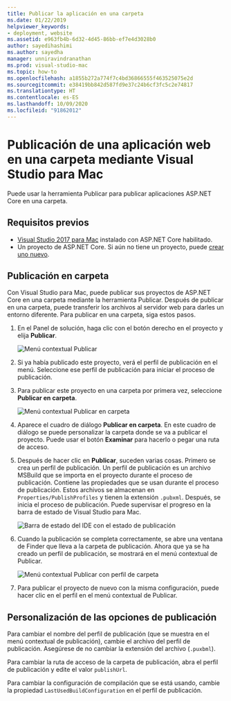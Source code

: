 ```yaml
---
title: Publicar la aplicación en una carpeta
ms.date: 01/22/2019
helpviewer_keywords:
- deployment, website
ms.assetid: e963fb4b-6d32-4d45-86bb-ef7e4d3028b0
author: sayedihashimi
ms.author: sayedha
manager: unniravindranathan
ms.prod: visual-studio-mac
ms.topic: how-to
ms.openlocfilehash: a1855b272a774f7c4bd36866555f463525075e2d
ms.sourcegitcommit: e38419bb842d587fd9e37c24b6cf3fc5c2e74817
ms.translationtype: HT
ms.contentlocale: es-ES
ms.lasthandoff: 10/09/2020
ms.locfileid: "91862012"
---
```

# <a name="publish-a-web-app-to-a-folder-using-visual-studio-for-mac"></a>Publicación de una aplicación web en una carpeta mediante Visual Studio para Mac

Puede usar la herramienta Publicar para publicar aplicaciones ASP.NET Core en una carpeta.

## <a name="prerequisites"></a>Requisitos previos

- [Visual Studio 2017 para Mac](https://visualstudio.microsoft.com/downloads/?utm_medium=microsoft&utm_source=docs.microsoft.com&utm_campaign=inline+link&utm_content=download+vs4mac2017) instalado con ASP.NET Core habilitado.
- Un proyecto de ASP.NET Core. Si aún no tiene un proyecto, puede [crear uno nuevo](./create-new-projects.md?view=vsmac-2017).

## <a name="publish-to-folder"></a>Publicación en carpeta

Con Visual Studio para Mac, puede publicar sus proyectos de ASP.NET Core en una carpeta mediante la herramienta Publicar. Después de publicar en una carpeta, puede transferir los archivos al servidor web para darles un entorno diferente. Para publicar en una carpeta, siga estos pasos.

 1. En el Panel de solución, haga clic con el botón derecho en el proyecto y elija **Publicar**.

    ![Menú contextual Publicar](media/publish-context-menu.png)

 2. Si ya había publicado este proyecto, verá el perfil de publicación en el menú. Seleccione ese perfil de publicación para iniciar el proceso de publicación.

 3. Para publicar este proyecto en una carpeta por primera vez, seleccione **Publicar en carpeta**.

    ![Menú contextual Publicar en carpeta](media/publish-to-folder-context-menu.png)

 4. Aparece el cuadro de diálogo **Publicar en carpeta**. En este cuadro de diálogo se puede personalizar la carpeta donde se va a publicar el proyecto. Puede usar el botón **Examinar** para hacerlo o pegar una ruta de acceso.

 5. Después de hacer clic en **Publicar**, suceden varias cosas. Primero se crea un perfil de publicación. Un perfil de publicación es un archivo MSBuild que se importa en el proyecto durante el proceso de publicación. Contiene las propiedades que se usan durante el proceso de publicación. Estos archivos se almacenan en `Properties/PublishProfiles` y tienen la extensión `.pubxml`. Después, se inicia el proceso de publicación. Puede supervisar el progreso en la barra de estado de Visual Studio para Mac.

    ![Barra de estado del IDE con el estado de publicación](media/publish-to-folder-status-bar.png)

 6. Cuando la publicación se completa correctamente, se abre una ventana de Finder que lleva a la carpeta de publicación. Ahora que ya se ha creado un perfil de publicación, se mostrará en el menú contextual de Publicar.

    ![Menú contextual Publicar con perfil de carpeta](media/publish-context-menu-with-folder-profile.png)

 7. Para publicar el proyecto de nuevo con la misma configuración, puede hacer clic en el perfil en el menú contextual de Publicar.

## <a name="customize-publish-options"></a>Personalización de las opciones de publicación

Para cambiar el nombre del perfil de publicación (que se muestra en el menú contextual de publicación), cambie el archivo del perfil de publicación. Asegúrese de no cambiar la extensión del archivo (`.puxbml`).

Para cambiar la ruta de acceso de la carpeta de publicación, abra el perfil de publicación y edite el valor `publishUrl`.

Para cambiar la configuración de compilación que se está usando, cambie la propiedad `LastUsedBuildConfiguration` en el perfil de publicación.
